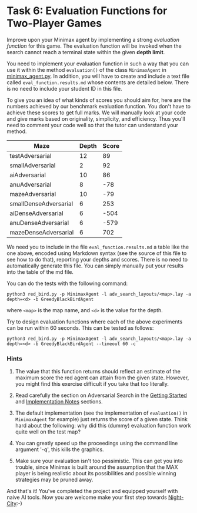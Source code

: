 # Task 6: Evaluation Functions for Two-Player Games

Improve upon your Minimax agent by implementing a strong _evaluation function_
for this game. The evaluation function will be invoked when the search cannot
reach a terminal state within the given **depth limit**.

You need to implement your evaluation function in such a way that you can use
it within the method `evaluation()` of the class `MinimaxAgent` in
[minimax_agent.py](../minimax_agent.py). In addition, you will have to create
and include a text file called `eval_function.results.md` whose contents are
detailed below. There is no need to include your student ID in this file.

To give you an idea of what kinds of scores you should aim for, here are the
numbers achieved by our benchmark evaluation function. You don't have to
achieve these scores to get full marks. We will manually look at your code and
give marks based on originality, simplicity, and efficiency. Thus you'll need
to comment your code well so that the tutor can understand your method.

| Maze                  | Depth | Score |
| --------------------- | ----- | ----- |
| testAdversarial       | 12    | 89    |
| smallAdversarial      | 2     | 92    |
| aiAdversarial         | 10    | 86    |
| anuAdversarial        | 8     | -78   |
| mazeAdversarial       | 10    | -79   |
| smallDenseAdversarial | 6     | 253   |
| aiDenseAdversarial    | 6     | -504  |
| anuDenseAdversarial   | 6     | -579  |
| mazeDenseAdversarial  | 6     | 702   |

We need you to include in the file `eval_function.results.md` a table like the
one above, encoded using Markdown syntax (see the source of this file to see
how to do that), reporting your depths and scores. There is no need to
automatically generate this file. You can simply manually put your results into
the table of the md file.

You can do the tests with the following command:

```
python3 red_bird.py -p MinimaxAgent -l adv_search_layouts/<map>.lay -a depth=<d> -b GreedyBlackBirdAgent
```

where `<map>` is the map name, and `<d>` is the value for the depth.

Try to design evaluation functions where each of the above experiments can be
run within 60 seconds. This can be tested as follows:

```
python3 red_bird.py -p MinimaxAgent -l adv_search_layouts/<map>.lay -a depth=<d> -b GreedyBlackBirdAgent --timeout 60 -c
```

### Hints

1. The value that this function returns should reflect an estimate of the
   maximum score the red agent can attain from the given state. However, you
   might find this exercise difficult if you take that too literally.

2. Read carefully the section on Adversarial Search in the
   [Getting Started](1_getting_started.md) and [Implementation
   Notes](2_implementation_notes.md) sections.

3. The default implementation (see the implementation of `evaluation()` in
   `MinimaxAgent` for example) just returns the score of a given state. Think
   hard about the following: why did this (dummy) evaluation function work
   quite well on the test map?

4. You can greatly speed up the proceedings using the command line argument
   '-q', this kills the graphics.

5. Make sure your evaluation isn't too pessimistic. This can get you into
   trouble, since Minimax is built around the assumption that the MAX player is
   being realistic about its possibilities and possible winning strategies may
   be pruned away.

And that's it! You've completed the project and equipped yourself with naive AI tools.
Now you are welcome make your first step towards [Night-City](https://pjreddie.com/darknet/):-)
